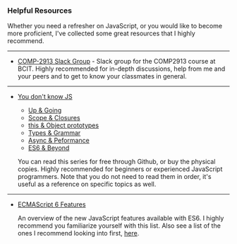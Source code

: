 ### Helpful Resources
Whether you need a refresher on JavaScript, or you would like to become more proficient,
I've collected some great resources that I highly recommend.

---

- [COMP-2913 Slack Group](https://bcit-comp2913.slack.com/signup) - Slack group for the COMP2913 course at BCIT.
Highly recommended for in-depth discussions, help from me and your peers and to get to know your classmates in general.

---

- [You don't know JS](https://github.com/getify/You-Dont-Know-JS)

  - [Up & Going](https://github.com/getify/You-Dont-Know-JS/blob/master/up%20&%20going/README.md#you-dont-know-js-up--going)
  - [Scope & Closures](https://github.com/getify/You-Dont-Know-JS/blob/master/scope%20&%20closures/README.md#you-dont-know-js-scope--closures)
  - [this & Object prototypes](https://github.com/getify/You-Dont-Know-JS/blob/master/this%20&%20object%20prototypes/README.md#you-dont-know-js-this--object-prototypes)
  - [Types & Grammar](https://github.com/getify/You-Dont-Know-JS/blob/master/types%20&%20grammar/README.md#you-dont-know-js-types--grammar)
  - [Async & Peformance](https://github.com/getify/You-Dont-Know-JS/blob/master/async%20&%20performance/README.md#you-dont-know-js-async--performance)
  - [ES6 & Beyond](https://github.com/getify/You-Dont-Know-JS/blob/master/es6%20&%20beyond/README.md#you-dont-know-js-es6--beyond)

  You can read this series for free through Github, or buy the physical copies.
  Highly recommended for beginners or experienced JavaScript programmers.
  Note that you do not need to read them in order, it's useful as a reference on specific topics as well.

---

- [ECMAScript 6 Features](http://es6-features.org/#Constants)

  An overview of the new JavaScript features available with ES6. I highly recommend you familiarize yourself
  with this list. Also see a list of the ones I recommend looking into first, [here](/COMP-2913/react/2017/11/01/es6-features.html).
